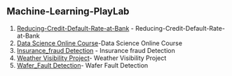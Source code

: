 ## Machine-Learning-PlayLab
1. [Reducing-Credit-Default-Rate-at-Bank](https://github.com/Sakil786/Reducing-Credit-Default-Rate-at-ABC-Bank- "Reducing-Credit-Default-Rate-at-Bank") - Reducing-Credit-Default-Rate-at-Bank
2. [Data Science Online Course](https://github.com/Sakil786/Data_Science_Online_Course "Data Science Online Course")-Data Science Online Course
3. [Insurance_fraud Detection](https://github.com/Sakil786/Insurance_fraudDetection_deployment "Insurance_fraudDetection_deployment") - Insurance fraud Detection
4. [Weather Visibility Project](https://github.com/Sakil786/Weather-Visibility-prediction "Weather Visibility Project")- Weather Visibility Project
5. [Wafer_Fault Detection](https://github.com/Sakil786/wafer_fault_detection "wafer_fault_detection")- Wafer Fault Detection
